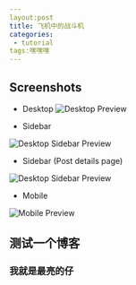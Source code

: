 ```yaml
---
layout:post
title: 飞机中的战斗机
categories:
 - tutorial
tags:嘿嘿嘿
---
```




## Screenshots

* Desktop
![Desktop Preview](http://iissnan.com/nexus/next/desktop-preview.png)

* Sidebar

![Desktop Sidebar Preview](http://iissnan.com/nexus/next/desktop-sidebar-preview.png)

* Sidebar (Post details page)

![Desktop Sidebar Preview](http://iissnan.com/nexus/next/desktop-sidebar-toc.png)

* Mobile

![Mobile Preview](http://iissnan.com/nexus/next/mobile.png)

## 测试一个博客
### 我就是最亮的仔